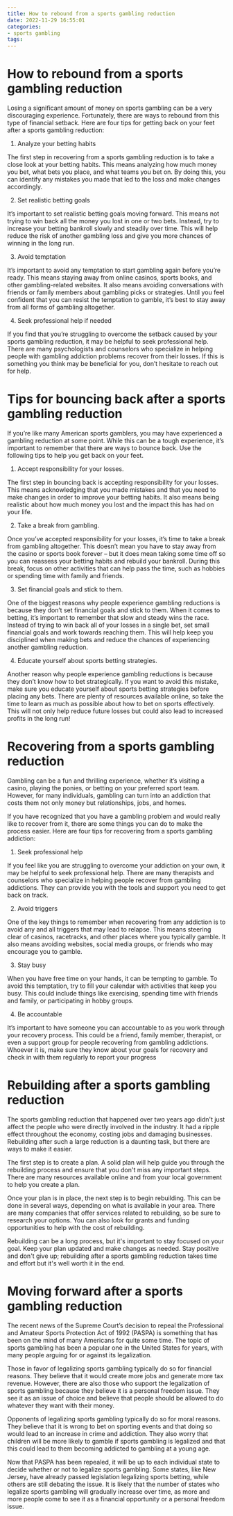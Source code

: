 ```yaml
---
title: How to rebound from a sports gambling reduction
date: 2022-11-29 16:55:01
categories:
- sports gambling
tags:
---
```



#  How to rebound from a sports gambling reduction

Losing a significant amount of money on sports gambling can be a very discouraging experience. Fortunately, there are ways to rebound from this type of financial setback. Here are four tips for getting back on your feet after a sports gambling reduction:

1. Analyze your betting habits

The first step in recovering from a sports gambling reduction is to take a close look at your betting habits. This means analyzing how much money you bet, what bets you place, and what teams you bet on. By doing this, you can identify any mistakes you made that led to the loss and make changes accordingly.

2. Set realistic betting goals

It’s important to set realistic betting goals moving forward. This means not trying to win back all the money you lost in one or two bets. Instead, try to increase your betting bankroll slowly and steadily over time. This will help reduce the risk of another gambling loss and give you more chances of winning in the long run.

3. Avoid temptation

It’s important to avoid any temptation to start gambling again before you’re ready. This means staying away from online casinos, sports books, and other gambling-related websites. It also means avoiding conversations with friends or family members about gambling picks or strategies. Until you feel confident that you can resist the temptation to gamble, it’s best to stay away from all forms of gambling altogether.

4. Seek professional help if needed

If you find that you’re struggling to overcome the setback caused by your sports gambling reduction, it may be helpful to seek professional help. There are many psychologists and counselors who specialize in helping people with gambling addiction problems recover from their losses. If this is something you think may be beneficial for you, don’t hesitate to reach out for help.

#  Tips for bouncing back after a sports gambling reduction

If you’re like many American sports gamblers, you may have experienced a gambling reduction at some point. While this can be a tough experience, it’s important to remember that there are ways to bounce back. Use the following tips to help you get back on your feet.

1. Accept responsibility for your losses.

The first step in bouncing back is accepting responsibility for your losses. This means acknowledging that you made mistakes and that you need to make changes in order to improve your betting habits. It also means being realistic about how much money you lost and the impact this has had on your life.

2. Take a break from gambling.

Once you’ve accepted responsibility for your losses, it’s time to take a break from gambling altogether. This doesn’t mean you have to stay away from the casino or sports book forever – but it does mean taking some time off so you can reassess your betting habits and rebuild your bankroll. During this break, focus on other activities that can help pass the time, such as hobbies or spending time with family and friends.

3. Set financial goals and stick to them.

One of the biggest reasons why people experience gambling reductions is because they don’t set financial goals and stick to them. When it comes to betting, it’s important to remember that slow and steady wins the race. Instead of trying to win back all of your losses in a single bet, set small financial goals and work towards reaching them. This will help keep you disciplined when making bets and reduce the chances of experiencing another gambling reduction.

4. Educate yourself about sports betting strategies.

Another reason why people experience gambling reductions is because they don’t know how to bet strategically. If you want to avoid this mistake, make sure you educate yourself about sports betting strategies before placing any bets. There are plenty of resources available online, so take the time to learn as much as possible about how to bet on sports effectively. This will not only help reduce future losses but could also lead to increased profits in the long run!

#  Recovering from a sports gambling reduction

Gambling can be a fun and thrilling experience, whether it’s visiting a casino, playing the ponies, or betting on your preferred sport team. However, for many individuals, gambling can turn into an addiction that costs them not only money but relationships, jobs, and homes.

If you have recognized that you have a gambling problem and would really like to recover from it, there are some things you can do to make the process easier. Here are four tips for recovering from a sports gambling addiction:

1. Seek professional help

If you feel like you are struggling to overcome your addiction on your own, it may be helpful to seek professional help. There are many therapists and counselors who specialize in helping people recover from gambling addictions. They can provide you with the tools and support you need to get back on track.

2. Avoid triggers

One of the key things to remember when recovering from any addiction is to avoid any and all triggers that may lead to relapse. This means steering clear of casinos, racetracks, and other places where you typically gamble. It also means avoiding websites, social media groups, or friends who may encourage you to gamble.

3. Stay busy

When you have free time on your hands, it can be tempting to gamble. To avoid this temptation, try to fill your calendar with activities that keep you busy. This could include things like exercising, spending time with friends and family, or participating in hobby groups.

4. Be accountable

It’s important to have someone you can accountable to as you work through your recovery process. This could be a friend, family member, therapist, or even a support group for people recovering from gambling addictions. Whoever it is, make sure they know about your goals for recovery and check in with them regularly to report your progress

#  Rebuilding after a sports gambling reduction

The sports gambling reduction that happened over two years ago didn't just affect the people who were directly involved in the industry. It had a ripple effect throughout the economy, costing jobs and damaging businesses. Rebuilding after such a large reduction is a daunting task, but there are ways to make it easier.

The first step is to create a plan. A solid plan will help guide you through the rebuilding process and ensure that you don't miss any important steps. There are many resources available online and from your local government to help you create a plan.

Once your plan is in place, the next step is to begin rebuilding. This can be done in several ways, depending on what is available in your area. There are many companies that offer services related to rebuilding, so be sure to research your options. You can also look for grants and funding opportunities to help with the cost of rebuilding.

Rebuilding can be a long process, but it's important to stay focused on your goal. Keep your plan updated and make changes as needed. Stay positive and don't give up; rebuilding after a sports gambling reduction takes time and effort but it's well worth it in the end.

#  Moving forward after a sports gambling reduction

The recent news of the Supreme Court’s decision to repeal the Professional and Amateur Sports Protection Act of 1992 (PASPA) is something that has been on the mind of many Americans for quite some time. The topic of sports gambling has been a popular one in the United States for years, with many people arguing for or against its legalization.

Those in favor of legalizing sports gambling typically do so for financial reasons. They believe that it would create more jobs and generate more tax revenue. However, there are also those who support the legalization of sports gambling because they believe it is a personal freedom issue. They see it as an issue of choice and believe that people should be allowed to do whatever they want with their money.

Opponents of legalizing sports gambling typically do so for moral reasons. They believe that it is wrong to bet on sporting events and that doing so would lead to an increase in crime and addiction. They also worry that children will be more likely to gamble if sports gambling is legalized and that this could lead to them becoming addicted to gambling at a young age.

Now that PASPA has been repealed, it will be up to each individual state to decide whether or not to legalize sports gambling. Some states, like New Jersey, have already passed legislation legalizing sports betting, while others are still debating the issue. It is likely that the number of states who legalize sports gambling will gradually increase over time, as more and more people come to see it as a financial opportunity or a personal freedom issue.